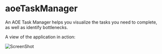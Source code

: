 aoeTaskManager
==============

An AOE Task Manager helps you visualize the tasks you need to complete, as well as identify bottlenecks. 

A view of the application in action:

![ScreenShot](https://raw.github.com/4148/aoeTaskManager/master/ss.png)
